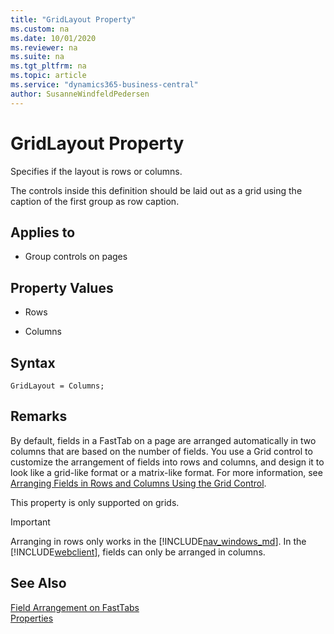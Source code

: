 ```yaml
---
title: "GridLayout Property"
ms.custom: na
ms.date: 10/01/2020
ms.reviewer: na
ms.suite: na
ms.tgt_pltfrm: na
ms.topic: article
ms.service: "dynamics365-business-central"
author: SusanneWindfeldPedersen
---
```


 

# GridLayout Property
Specifies if the layout is rows or columns.

The controls inside this definition should be laid out as a grid using the caption of the first group as row caption. 

## Applies to  
  
-   Group controls on pages  
  
## Property Values  
-   Rows 

-   Columns  

## Syntax
```
GridLayout = Columns;
```
  
## Remarks 

By default, fields in a FastTab on a page are arranged automatically in two columns that are based on the number of fields. You use a Grid control to customize the arrangement of fields into rows and columns, and design it to look like a grid-like format or a matrix-like format. For more information, see [Arranging Fields in Rows and Columns Using the Grid Control](../devenv-arrange-fields-in-rows-and-columns-using-gridlayout-control.md).
 
This property is only supported on grids.

> [!IMPORTANT]
> Arranging in rows only works in the [!INCLUDE[nav_windows_md](../includes/nav_windows_md.md)]. In the [!INCLUDE[webclient](../includes/webclient.md)], fields can only be arranged in columns.

## See Also

[Field Arrangement on FastTabs](../devenv-arranging-fields-on-fasttab.md)  
[Properties](devenv-properties.md)
